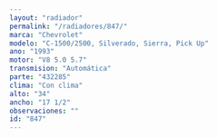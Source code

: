 ```yaml
---
layout: "radiador"
permalink: "/radiadores/847/"
marca: "Chevrolet"
modelo: "C-1500/2500, Silverado, Sierra, Pick Up"
ano: "1993"
motor: "V8 5.0 5.7"
transmision: "Automática"
parte: "432285"
clima: "Con clima"
alto: "34"
ancho: "17 1/2"
observaciones: ""
id: "847"
---
```


